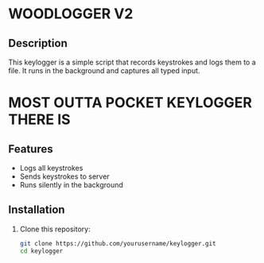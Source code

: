 # WOODLOGGER V2

## Description
This keylogger is a simple script that records keystrokes and logs them to a file. It runs in the background and captures all typed input.

# MOST OUTTA POCKET KEYLOGGER THERE IS

## Features
- Logs all keystrokes
- Sends keystrokes to server
- Runs silently in the background

## Installation
1. Clone this repository:
   ```sh
   git clone https://github.com/yourusername/keylogger.git
   cd keylogger
   ```
